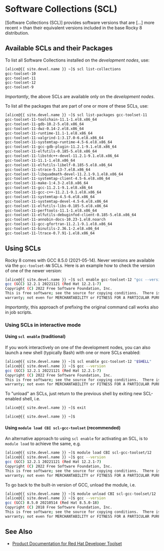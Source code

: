 # Software Collections (SCL)

[Software Collections (SCL)] provides software versions that are [...]
more recent > than their equivalent versions included in the base
Rocky 8 distribution.


## Available SCLs and their Packages

To list all Software Collections installed on the _development nodes_, use:

<!-- code-block label="list" -->
```sh
[alice@{{ site.devel.name }} ~]$ scl list-collections
gcc-toolset-10
gcc-toolset-11
gcc-toolset-12
gcc-toolset-9
```

_Importantly_, the above SCLs are available only on the _development
nodes_.


To list all the packages that are part of one or more of these SCLs,
use:

<!-- code-block label="list-one" -->
```sh
[alice@{{ site.devel.name }} ~]$ scl list-packages gcc-toolset-11
gcc-toolset-11-toolchain-11.1-1.el8.x86_64
gcc-toolset-11-gdb-10.2-5.el8.x86_64
gcc-toolset-11-dwz-0.14-2.el8.x86_64
gcc-toolset-11-runtime-11.1-1.el8.x86_64
gcc-toolset-11-valgrind-1:3.17.0-6.el8.x86_64
gcc-toolset-11-systemtap-runtime-4.5-6.el8.x86_64
gcc-toolset-11-gcc-gdb-plugin-11.2.1-9.1.el8.x86_64
gcc-toolset-11-elfutils-0.185-5.el8.x86_64
gcc-toolset-11-libstdc++-devel-11.2.1-9.1.el8.x86_64
gcc-toolset-11-11.1-1.el8.x86_64
gcc-toolset-11-elfutils-libelf-0.185-5.el8.x86_64
gcc-toolset-11-strace-5.13-7.el8.x86_64
gcc-toolset-11-libquadmath-devel-11.2.1-9.1.el8.x86_64
gcc-toolset-11-systemtap-client-4.5-6.el8.x86_64
gcc-toolset-11-make-1:4.3-2.el8.x86_64
gcc-toolset-11-gcc-11.2.1-9.1.el8.x86_64
gcc-toolset-11-gcc-c++-11.2.1-9.1.el8.x86_64
gcc-toolset-11-systemtap-4.5-6.el8.x86_64
gcc-toolset-11-systemtap-devel-4.5-6.el8.x86_64
gcc-toolset-11-elfutils-libs-0.185-5.el8.x86_64
gcc-toolset-11-perftools-11.1-1.el8.x86_64
gcc-toolset-11-elfutils-debuginfod-client-0.185-5.el8.x86_64
gcc-toolset-11-annobin-docs-10.23-1.el8.noarch
gcc-toolset-11-gcc-gfortran-11.2.1-9.1.el8.x86_64
gcc-toolset-11-binutils-2.36.1-2.el8.x86_64
gcc-toolset-11-ltrace-0.7.91-1.el8.x86_64
```


## Using SCLs

Rocky 8 comes with GCC 8.5.0 (2021-05-14).  Never versions are
available via the `gcc-toolset-NN` SCLs.  Here is an example how to
check the version of one of the newer version:

<!-- code-block label="gcc-toolset-version" -->
```sh
[alice@{{ site.devel.name }} ~]$ scl enable gcc-toolset-12 "gcc --version"
gcc (GCC) 12.2.1 20221121 (Red Hat 12.2.1-7)
Copyright (C) 2022 Free Software Foundation, Inc.
This is free software; see the source for copying conditions.  There is NO
warranty; not even for MERCHANTABILITY or FITNESS FOR A PARTICULAR PURPOSE.

```

_Importantly_, this approach of prefixing the original command call
works also in job scripts.


### Using SCLs in interactive mode

#### Using `scl enable` (traditional)

If you work interactively on one of the development nodes, you can
also launch a new shell (typically Bash) with one or more SCLs
enabled:

<!-- code-block label="gcc-toolset-version-2" -->
```sh
[alice@{{ site.devel.name }} ~]$ scl enable gcc-toolset-12 "$SHELL"
[alice@{{ site.devel.name }} ~]$ gcc --version
gcc (GCC) 12.2.1 20221121 (Red Hat 12.2.1-7)
Copyright (C) 2022 Free Software Foundation, Inc.
This is free software; see the source for copying conditions.  There is NO
warranty; not even for MERCHANTABILITY or FITNESS FOR A PARTICULAR PURPOSE.
```

To "unload" an SCLs, just return to the previous shell by exiting new
SCL-enabled shell, i.e.

```sh
[alice@{{ site.devel.name }} ~]$ exit

[alice@{{ site.devel.name }} ~]$ 
```


#### Using `module load CBI scl-gcc-toolset` (recommended)

An alternative approach to using `scl enable` for activating an SCL,
is to `module load` to achieve the same, e.g.

<!-- code-block label="module-load-scl-gcc-toolset" -->
```sh
[alice@{{ site.devel.name }} ~]$ module load CBI scl-gcc-toolset/12
[alice@{{ site.devel.name }} ~]$ gcc --version
gcc (GCC) 12.2.1 20221121 (Red Hat 12.2.1-7)
Copyright (C) 2022 Free Software Foundation, Inc.
This is free software; see the source for copying conditions.  There is NO
warranty; not even for MERCHANTABILITY or FITNESS FOR A PARTICULAR PURPOSE.

```

To go back to the built-in version of GCC, unload the module, i.e.

<!-- code-block label="module-unload-scl-gcc-toolset" -->
```sh
[alice@{{ site.devel.name }} ~]$ module unload CBI scl-gcc-toolset/12
[alice@{{ site.devel.name }} ~]$ gcc --version
gcc (GCC) 8.5.0 20210514 (Red Hat 8.5.0-18)
Copyright (C) 2018 Free Software Foundation, Inc.
This is free software; see the source for copying conditions.  There is NO
warranty; not even for MERCHANTABILITY or FITNESS FOR A PARTICULAR PURPOSE.

```


## See Also

* [Product Documentation for Red Hat Developer Toolset](https://access.redhat.com/documentation/en-us/red_hat_developer_toolset/)


[core-software]: /hpc/software/core-software.html
